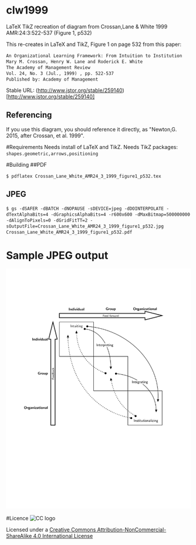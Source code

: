 # clw1999
LaTeX TikZ recreation of diagram from Crossan,Lane &amp; White 1999 AMR:24:3:522-537 (Figure 1, p532)

This re-creates in LaTeX and TikZ, Figure 1 on page 532 from this paper:
```
An Organizational Learning Framework: From Intuition to Institution
Mary M. Crossan, Henry W. Lane and Roderick E. White
The Academy of Management Review
Vol. 24, No. 3 (Jul., 1999) , pp. 522-537
Published by: Academy of Management
```
Stable URL: (http://www.jstor.org/stable/259140)[http://www.jstor.org/stable/259140]

## Referencing
If you use this diagram, you should reference it directly, as "Newton,G. 2015, after Crossan, et al. 1999".

#Requirements
Needs install of LaTeX and TikZ.
Needs TikZ packages: `shapes.geometric,arrows,positioning`

#Building
##PDF
```
$ pdflatex Crossan_Lane_White_AMR24_3_1999_figure1_p532.tex
```

## JPEG
```
$ gs -dSAFER -dBATCH -dNOPAUSE -sDEVICE=jpeg -dDOINTERPOLATE -dTextAlphaBits=4 -dGraphicsAlphaBits=4 -r600x600 -dMaxBitmap=500000000 -dAlignToPixels=0 -dGridFitTT=2 -sOutputFile=Crossan_Lane_White_AMR24_3_1999_figure1_p532.jpg Crossan_Lane_White_AMR24_3_1999_figure1_p532.pdf
```

# Sample JPEG output


![alt text](https://raw.githubusercontent.com/gnewton/clw1999/master/Crossan_Lane_White_AMR24_3_1999_figure1_p532.jpg)


#Licence
![CC logo](https://i.creativecommons.org/l/by-nc-sa/4.0/88x31.png)

Licensed under a [Creative Commons Attribution-NonCommercial-ShareAlike 4.0 International License](http://creativecommons.org/licenses/by-nc-sa/4.0/)

